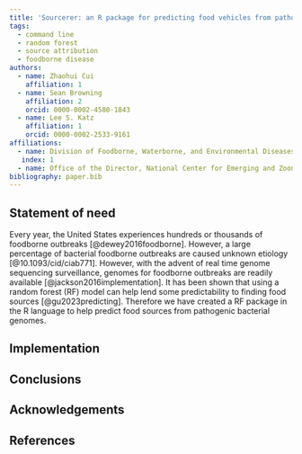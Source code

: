 ```yaml
---
title: 'Sourcerer: an R package for predicting food vehicles from pathogenic bacterial genomes'
tags:
  - command line
  - random forest
  - source attribution
  - foodborne disease
authors:
  - name: Zhaohui Cui
    affiliation: 1
  - name: Sean Browning
    affiliation: 2
    orcid: 0000-0002-4580-1843
  - name: Lee S. Katz
    affiliation: 1
    orcid: 0000-0002-2533-9161
affiliations:
  - name: Division of Foodborne, Waterborne, and Environmental Diseases (DFWED), National Center for Emerging and Zoonotic Infectious Diseases (NCEZID), Centers for Disease Control and Prevention, Atlanta, GA, United States of America
   index: 1
  - name: Office of the Director, National Center for Emerging and Zoonotic Infectious Diseases (NCEZID), Centers for Disease Control and Prevention, Atlanta, GA, United States of America
bibliography: paper.bib
---
```


## Statement of need

Every year, the United States experiences hundreds or thousands of
foodborne outbreaks [@dewey2016foodborne].
However, a large percentage of bacterial foodborne outbreaks are
caused unknown etiology [@10.1093/cid/ciab771].
However, with the advent of real time genome sequencing surveillance,
genomes for foodborne outbreaks are readily available [@jackson2016implementation].
It has been shown that using a random forest (RF) model
can help lend some predictability to finding food sources [@gu2023predicting].
Therefore we have created a RF package in the R language
to help predict food sources from pathogenic bacterial genomes.

## Implementation

## Conclusions

## Acknowledgements

## References

